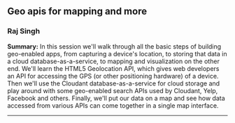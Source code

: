 ## Geo apis for mapping and more

### Raj Singh

__Summary:__
In this session we'll walk through all the basic steps of building geo-enabled apps, from capturing a device's location, to storing that data in a cloud database-as-a-service, to mapping and visualization on the other end. We'll learn the HTML5 Geolocation API, which gives web developers an API for accessing the GPS (or other positioning hardware) of a device. Then we'll use the Cloudant database-as-a-service for cloud storage and play around with some geo-enabled search APIs used by Cloudant, Yelp, Facebook and others. Finally, we'll put our data on a map and see how data accessed from various APIs can come together in a single map interface.

---

